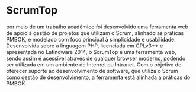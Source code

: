 ScrumTop
========

por meio de um trabalho acadêmico foi desenvolvido uma ferramenta web de apoio à gestão de projetos que utilizam o Scrum, alinhado as práticas PMBOK, e modelado com foco principal à simplicidade e usabilidade. Desenvolvida sobre a linguagem  PHP, licenciada em GPLv3++ e apresentada no Latinoware 2014, o ScrumTop é uma ferramenta web, sendo assim é acessível através de qualquer browser moderno, podendo ser utilizada em um ambiente de Internet ou Intranet. Com o objetivo de oferecer suporte ao desenvolvimento de software,     que utiliza o Scrum como gestão de desenvolvimento, a ferramenta está  alinhada a práticas do PMBOK.
